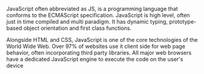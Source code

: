 JavaScript often abbreviated as JS, is a programming language that conforms to the ECMAScript specification. JavaScript is high level, often just in time compiled and multi paradigm. It has dynamic typing, prototype-based object orientation and first class functions.

Alongside HTML and CSS, JavaScript is one of the core technologies of the World Wide Web. Over 97% of websites use it client side for web page behavior, often incorporating third party libraries. All major web browsers have a dedicated JavaScript engine to execute the code on the user's device